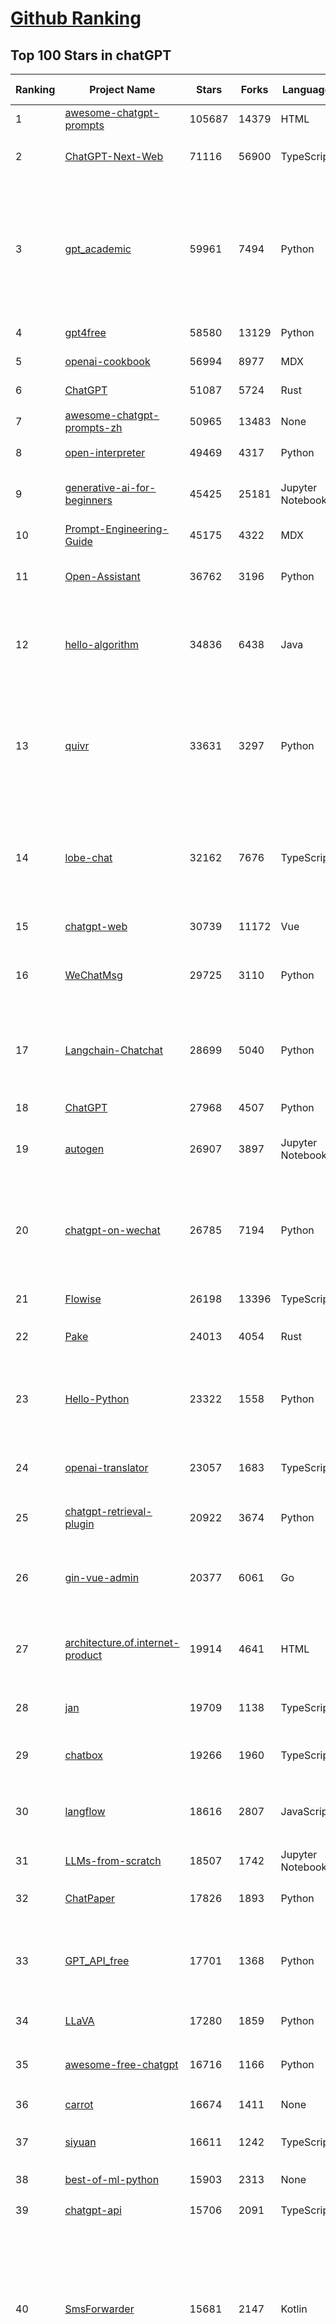 [Github Ranking](../README.md)
==========

## Top 100 Stars in chatGPT

| Ranking | Project Name | Stars | Forks | Language | Open Issues | Description | Last Commit |
| ------- | ------------ | ----- | ----- | -------- | ----------- | ----------- | ----------- |
| 1 | [awesome-chatgpt-prompts](https://github.com/f/awesome-chatgpt-prompts) | 105687 | 14379 | HTML | 0 | This repo includes ChatGPT prompt curation to use ChatGPT better. | 2024-05-30T17:25:18Z |
| 2 | [ChatGPT-Next-Web](https://github.com/ChatGPTNextWeb/ChatGPT-Next-Web) | 71116 | 56900 | TypeScript | 266 | A cross-platform ChatGPT/Gemini UI (Web / PWA / Linux / Win / MacOS). 一键拥有你自己的跨平台 ChatGPT/Gemini 应用。 | 2024-06-06T03:19:02Z |
| 3 | [gpt_academic](https://github.com/binary-husky/gpt_academic) | 59961 | 7494 | Python | 256 | 为GPT/GLM等LLM大语言模型提供实用化交互接口，特别优化论文阅读/润色/写作体验，模块化设计，支持自定义快捷按钮&函数插件，支持Python和C++等项目剖析&自译解功能，PDF/LaTex论文翻译&总结功能，支持并行问询多种LLM模型，支持chatglm3等本地模型。接入通义千问, deepseekcoder, 讯飞星火, 文心一言, llama2, rwkv, claude2, moss等。 | 2024-06-05T06:46:45Z |
| 4 | [gpt4free](https://github.com/xtekky/gpt4free) | 58580 | 13129 | Python | 54 | The official gpt4free repository \| various collection of powerful language models | 2024-06-05T12:13:57Z |
| 5 | [openai-cookbook](https://github.com/openai/openai-cookbook) | 56994 | 8977 | MDX | 46 | Examples and guides for using the OpenAI API | 2024-06-05T23:13:29Z |
| 6 | [ChatGPT](https://github.com/lencx/ChatGPT) | 51087 | 5724 | Rust | 651 | 🔮 ChatGPT Desktop Application (Mac, Windows and Linux) | 2024-06-04T17:38:10Z |
| 7 | [awesome-chatgpt-prompts-zh](https://github.com/PlexPt/awesome-chatgpt-prompts-zh) | 50965 | 13483 | None | 37 | ChatGPT 中文调教指南。各种场景使用指南。学习怎么让它听你的话。 | 2024-04-17T08:54:32Z |
| 8 | [open-interpreter](https://github.com/OpenInterpreter/open-interpreter) | 49469 | 4317 | Python | 132 | A natural language interface for computers | 2024-06-04T18:04:10Z |
| 9 | [generative-ai-for-beginners](https://github.com/microsoft/generative-ai-for-beginners) | 45425 | 25181 | Jupyter Notebook | 7 | 18 Lessons, Get Started Building with Generative AI  🔗 https://microsoft.github.io/generative-ai-for-beginners/ | 2024-05-28T16:26:48Z |
| 10 | [Prompt-Engineering-Guide](https://github.com/dair-ai/Prompt-Engineering-Guide) | 45175 | 4322 | MDX | 78 | 🐙 Guides, papers, lecture, notebooks and resources for prompt engineering | 2024-06-04T11:37:55Z |
| 11 | [Open-Assistant](https://github.com/LAION-AI/Open-Assistant) | 36762 | 3196 | Python | 223 | OpenAssistant is a chat-based assistant that understands tasks, can interact with third-party systems, and retrieve information dynamically to do so. | 2024-05-07T03:03:27Z |
| 12 | [hello-algorithm](https://github.com/geekxh/hello-algorithm) | 34836 | 6438 | Java | 9 | 🌍 针对小白的算法训练 \| 包括四部分：①.大厂面经 ②.力扣图解  ③.千本开源电子书 ④.百张技术思维导图（项目花了上百小时，希望可以点 star 支持，🌹感谢~）推荐免费ChatGPT使用网站 | 2023-06-13T04:13:17Z |
| 13 | [quivr](https://github.com/QuivrHQ/quivr) | 33631 | 3297 | Python | 77 | Your GenAI Second Brain 🧠  A personal productivity assistant (RAG) ⚡️🤖 Chat with your docs (PDF, CSV, ...)  & apps using Langchain, GPT 3.5 / 4 turbo, Private, Anthropic, VertexAI, Ollama, LLMs, Groq  that you can share with users !  Local & Private alternative to OpenAI GPTs & ChatGPT powered by retrieval-augmented generation. | 2024-06-05T21:08:25Z |
| 14 | [lobe-chat](https://github.com/lobehub/lobe-chat) | 32162 | 7676 | TypeScript | 315 | 🤯 Lobe Chat - an open-source, modern-design LLMs/AI chat framework. Supports Multi AI Providers( OpenAI / Claude 3 / Gemini / Ollama / Bedrock / Azure / Mistral / Perplexity ), Multi-Modals (Vision/TTS) and plugin system. One-click FREE deployment of your private ChatGPT chat application. | 2024-06-06T00:24:28Z |
| 15 | [chatgpt-web](https://github.com/Chanzhaoyu/chatgpt-web) | 30739 | 11172 | Vue | 2 | 用 Express 和  Vue3 搭建的 ChatGPT 演示网页 | 2024-05-17T15:56:55Z |
| 16 | [WeChatMsg](https://github.com/LC044/WeChatMsg) | 29725 | 3110 | Python | 61 | 提取微信聊天记录，将其导出成HTML、Word、Excel文档永久保存，对聊天记录进行分析生成年度聊天报告，用聊天数据训练专属于个人的AI聊天助手 | 2024-05-18T10:51:02Z |
| 17 | [Langchain-Chatchat](https://github.com/chatchat-space/Langchain-Chatchat) | 28699 | 5040 | Python | 150 | Langchain-Chatchat（原Langchain-ChatGLM）基于 Langchain 与 ChatGLM 等语言模型的本地知识库问答 \| Langchain-Chatchat (formerly langchain-ChatGLM), local knowledge based LLM (like ChatGLM) QA app with langchain  | 2024-06-06T03:02:47Z |
| 18 | [ChatGPT](https://github.com/acheong08/ChatGPT) | 27968 | 4507 | Python | 10 | Reverse engineered ChatGPT API | 2023-08-02T06:02:10Z |
| 19 | [autogen](https://github.com/microsoft/autogen) | 26907 | 3897 | Jupyter Notebook | 609 | A programming framework for agentic AI. Discord: https://aka.ms/autogen-dc. Roadmap: https://aka.ms/autogen-roadmap | 2024-06-06T02:14:09Z |
| 20 | [chatgpt-on-wechat](https://github.com/zhayujie/chatgpt-on-wechat) | 26785 | 7194 | Python | 373 | 基于大模型搭建的聊天机器人，同时支持 微信公众号、企业微信应用、飞书、钉钉 等接入，可选择GPT3.5/GPT-4o/GPT4.0/ Claude/文心一言/讯飞星火/通义千问/ Gemini/GLM-4/Claude/Kimi/LinkAI，能处理文本、语音和图片，访问操作系统和互联网，支持基于自有知识库进行定制企业智能客服。 | 2024-06-05T09:23:19Z |
| 21 | [Flowise](https://github.com/FlowiseAI/Flowise) | 26198 | 13396 | TypeScript | 343 | Drag & drop UI to build your customized LLM flow | 2024-06-05T20:55:46Z |
| 22 | [Pake](https://github.com/tw93/Pake) | 24013 | 4054 | Rust | 8 | 🤱🏻 Turn any webpage into a desktop app with Rust.  🤱🏻 利用 Rust 轻松构建轻量级多端桌面应用 | 2024-06-05T05:48:13Z |
| 23 | [Hello-Python](https://github.com/mouredev/Hello-Python) | 23322 | 1558 | Python | 5 | Curso para aprender el lenguaje de programación Python desde cero y para principiantes. 100 clases, 44 horas en vídeo, código, proyectos y grupo de chat. Fundamentos, frontend, backend, testing, IA... | 2024-05-15T19:24:50Z |
| 24 | [openai-translator](https://github.com/openai-translator/openai-translator) | 23057 | 1683 | TypeScript | 401 | 基于 ChatGPT API 的划词翻译浏览器插件和跨平台桌面端应用    -    Browser extension and cross-platform desktop application for translation based on ChatGPT API. | 2024-06-05T12:47:22Z |
| 25 | [chatgpt-retrieval-plugin](https://github.com/openai/chatgpt-retrieval-plugin) | 20922 | 3674 | Python | 155 | The ChatGPT Retrieval Plugin lets you easily find personal or work documents by asking questions in natural language. | 2024-05-09T15:06:16Z |
| 26 | [gin-vue-admin](https://github.com/flipped-aurora/gin-vue-admin) | 20377 | 6061 | Go | 20 | 🚀Vite+Vue3+Gin的开发基础平台，支持TS和JS混用。它集成了JWT鉴权、权限管理、动态路由、显隐可控组件、分页封装、多点登录拦截、资源权限、上传下载、代码生成器、表单生成器和可配置的导入导出等开发必备功能。 | 2024-06-05T12:30:08Z |
| 27 | [architecture.of.internet-product](https://github.com/davideuler/architecture.of.internet-product) | 19914 | 4641 | HTML | 3 | 互联网公司技术架构，微信/淘宝/微博/腾讯/阿里/美团点评/百度/OpenAI/Google/Facebook/Amazon/eBay的架构，欢迎PR补充 | 2024-02-17T12:02:24Z |
| 28 | [jan](https://github.com/janhq/jan) | 19709 | 1138 | TypeScript | 191 | Jan is an open source alternative to ChatGPT that runs 100% offline on your computer. Multiple engine support (llama.cpp, TensorRT-LLM) | 2024-06-05T04:05:57Z |
| 29 | [chatbox](https://github.com/Bin-Huang/chatbox) | 19266 | 1960 | TypeScript | 267 | User-friendly Desktop Client App for AI Models/LLMs (GPT, Claude, Gemini, Ollama...) | 2024-06-05T02:48:00Z |
| 30 | [langflow](https://github.com/langflow-ai/langflow) | 18616 | 2807 | JavaScript | 208 | ⛓️ Langflow is a visual framework for building multi-agent and RAG applications. It's open-source, Python-powered, fully customizable, model and vector store agnostic. | 2024-06-06T02:08:28Z |
| 31 | [LLMs-from-scratch](https://github.com/rasbt/LLMs-from-scratch) | 18507 | 1742 | Jupyter Notebook | 0 | Implementing a ChatGPT-like LLM in PyTorch from scratch, step by step | 2024-06-06T01:17:49Z |
| 32 | [ChatPaper](https://github.com/kaixindelele/ChatPaper) | 17826 | 1893 | Python | 65 | Use ChatGPT to summarize the arXiv papers. 全流程加速科研，利用chatgpt进行论文全文总结+专业翻译+润色+审稿+审稿回复 | 2024-04-04T02:45:02Z |
| 33 | [GPT_API_free](https://github.com/chatanywhere/GPT_API_free) | 17701 | 1368 | Python | 12 | Free ChatGPT API Key，免费ChatGPT API，支持GPT4 API（免费），ChatGPT国内可用免费转发API，直连无需代理。可以搭配ChatBox等软件/插件使用，极大降低接口使用成本。国内即可无限制畅快聊天。 | 2024-05-27T16:24:58Z |
| 34 | [LLaVA](https://github.com/haotian-liu/LLaVA) | 17280 | 1859 | Python | 833 | [NeurIPS'23 Oral] Visual Instruction Tuning (LLaVA) built towards GPT-4V level capabilities and beyond. | 2024-05-28T10:03:36Z |
| 35 | [awesome-free-chatgpt](https://github.com/LiLittleCat/awesome-free-chatgpt) | 16716 | 1166 | Python | 17 | 🆓免费的 ChatGPT 镜像网站列表，持续更新。List of free ChatGPT mirror sites, continuously updated.  | 2024-05-21T15:17:53Z |
| 36 | [carrot](https://github.com/xx025/carrot) | 16674 | 1411 | None | 0 | Free ChatGPT Site List 这儿为你准备了众多免费好用的ChatGPT镜像站点 | 2024-06-04T08:28:39Z |
| 37 | [siyuan](https://github.com/siyuan-note/siyuan) | 16611 | 1242 | TypeScript | 240 | A privacy-first, self-hosted, fully open source personal knowledge management software, written in typescript and golang. | 2024-06-06T02:38:14Z |
| 38 | [best-of-ml-python](https://github.com/ml-tooling/best-of-ml-python) | 15903 | 2313 | None | 19 | 🏆 A ranked list of awesome machine learning Python libraries. Updated weekly. | 2024-05-30T16:31:03Z |
| 39 | [chatgpt-api](https://github.com/transitive-bullshit/chatgpt-api) | 15706 | 2091 | TypeScript | 59 | Node.js client for the official ChatGPT API. 🔥 | 2024-04-08T07:17:17Z |
| 40 | [SmsForwarder](https://github.com/pppscn/SmsForwarder) | 15681 | 2147 | Kotlin | 3 | 短信转发器——监控Android手机短信、来电、APP通知，并根据指定规则转发到其他手机：钉钉群自定义机器人、钉钉企业内机器人、企业微信群机器人、飞书机器人、企业微信应用消息、邮箱、bark、webhook、Telegram机器人、Server酱、PushPlus、手机短信等。包括主动控制服务端与客户端，让你轻松远程发短信、查短信、查通话、查话簿、查电量等。（V3.0 新增）PS.这个APK主要是学习与自用，如有BUG请提ISSUE，同时欢迎大家提PR指正 | 2024-06-03T13:38:56Z |
| 41 | [one-api](https://github.com/songquanpeng/one-api) | 15219 | 3524 | JavaScript | 521 | OpenAI 接口管理 & 分发系统，支持 Azure、Anthropic Claude、Google PaLM 2 & Gemini、智谱 ChatGLM、百度文心一言、讯飞星火认知、阿里通义千问、360 智脑以及腾讯混元，可用于二次分发管理 key，仅单可执行文件，已打包好 Docker 镜像，一键部署，开箱即用. OpenAI key management & redistribution system, using a single API for all LLMs, and features an English UI. | 2024-06-04T07:53:20Z |
| 42 | [ChuanhuChatGPT](https://github.com/GaiZhenbiao/ChuanhuChatGPT) | 14915 | 2251 | Python | 115 | GUI for ChatGPT API and many LLMs. Supports agents, file-based QA, GPT finetuning and query with web search. All with a neat UI. | 2024-05-28T17:49:29Z |
| 43 | [ChatALL](https://github.com/sunner/ChatALL) | 14488 | 1561 | JavaScript | 186 |  Concurrently chat with ChatGPT, Bing Chat, Bard, Alpaca, Vicuna, Claude, ChatGLM, MOSS, 讯飞星火, 文心一言 and more, discover the best answers | 2024-06-04T11:39:44Z |
| 44 | [vpncn.github.io](https://github.com/vpncn/vpncn.github.io) | 14431 | 1381 | HTML | 0 | 2024中国翻墙软件VPN推荐以及科学上网避坑，稳定好用。对比SSR机场、蓝灯、V2ray、老王VPN、VPS搭建梯子等科学上网与翻墙软件，中国最新科学上网翻墙梯子VPN下载推荐，访问Chatgpt。 | 2024-04-09T15:14:42Z |
| 45 | [haystack](https://github.com/deepset-ai/haystack) | 14185 | 1676 | Python | 115 | :mag: LLM orchestration framework to build customizable, production-ready LLM applications. Connect components (models, vector DBs, file converters) to pipelines or agents that can interact with your data. With advanced retrieval methods, it's best suited for building RAG, question answering, semantic search or conversational agent chatbots. | 2024-06-05T16:10:01Z |
| 46 | [KeepChatGPT](https://github.com/xcanwin/KeepChatGPT) | 14005 | 713 | JavaScript | 53 | 这是一款提高ChatGPT的数据安全能力和效率的插件。并且免费共享大量创新功能，如：自动刷新、保持活跃、数据安全、取消审计、克隆对话、言无不尽、净化页面、展示大屏、拦截跟踪、日新月异、明察秋毫等。让我们的AI体验无比安全、顺畅、丝滑、高效、简洁。 | 2024-05-22T19:53:29Z |
| 47 | [Chat2DB](https://github.com/chat2db/Chat2DB) | 14005 | 1552 | Java | 317 | 🔥🔥🔥AI-driven data management platform Over 1 million developers are using Chat2DB | 2024-06-06T02:30:51Z |
| 48 | [MoneyPrinterTurbo](https://github.com/harry0703/MoneyPrinterTurbo) | 13396 | 2061 | Python | 16 | 利用AI大模型，一键生成高清短视频 Generate short videos with one click using AI LLM. | 2024-06-04T02:36:18Z |
| 49 | [chatgpt-google-extension](https://github.com/wong2/chatgpt-google-extension) | 13255 | 1493 | TypeScript | 94 | This project is deprecated. Check my new project ChatHub: | 2024-05-21T15:02:08Z |
| 50 | [wechat-chatgpt](https://github.com/fuergaosi233/wechat-chatgpt) | 13141 | 3939 | TypeScript | 0 | Use ChatGPT On Wechat via wechaty | 2024-05-20T09:44:41Z |
| 51 | [continue](https://github.com/continuedev/continue) | 12347 | 796 | TypeScript | 281 | ⏩ Continue enables you to create your own AI code assistant inside your IDE. Keep your developers in flow with open-source VS Code and JetBrains extensions | 2024-06-06T01:17:34Z |
| 52 | [chatgpt-mirai-qq-bot](https://github.com/lss233/chatgpt-mirai-qq-bot) | 12300 | 1498 | Python | 333 | 🚀 一键部署！真正的 AI 聊天机器人！支持ChatGPT、文心一言、讯飞星火、Bing、Bard、ChatGLM、POE，多账号，人设调教，虚拟女仆、图片渲染、语音发送 \| 支持 QQ、Telegram、Discord、微信 等平台 | 2024-03-23T17:37:54Z |
| 53 | [FinGPT](https://github.com/AI4Finance-Foundation/FinGPT) | 12278 | 1719 | Jupyter Notebook | 65 | FinGPT: Open-Source Financial Large Language Models!  Revolutionize 🔥    We release the trained model on HuggingFace. | 2024-05-21T12:53:17Z |
| 54 | [LibreChat](https://github.com/danny-avila/LibreChat) | 12171 | 2176 | TypeScript | 59 | Enhanced ChatGPT Clone: Features OpenAI, Assistants API, Azure, Groq, GPT-4 Vision, Mistral, Bing, Anthropic, OpenRouter, Vertex AI, Gemini, AI model switching, message search, langchain, DALL-E-3, ChatGPT Plugins, OpenAI Functions, Secure Multi-User System, Presets, completely open-source for self-hosting. More features in development | 2024-06-06T03:23:23Z |
| 55 | [botpress](https://github.com/botpress/botpress) | 12103 | 1666 | TypeScript | 6 | The open-source hub to build & deploy GPT/LLM Agents ⚡️ | 2024-06-04T20:36:22Z |
| 56 | [MOSS](https://github.com/OpenMOSS/MOSS) | 11863 | 1143 | Python | 233 | An open-source tool-augmented conversational language model from Fudan University | 2024-05-19T07:23:13Z |
| 57 | [RWKV-LM](https://github.com/BlinkDL/RWKV-LM) | 11830 | 814 | Python | 64 | RWKV is an RNN with transformer-level LLM performance. It can be directly trained like a GPT (parallelizable). So it's combining the best of RNN and transformer - great performance, fast inference, saves VRAM, fast training, "infinite" ctx_len, and free sentence embedding. | 2024-05-31T10:35:16Z |
| 58 | [novel](https://github.com/steven-tey/novel) | 11301 | 943 | TypeScript | 61 | Notion-style WYSIWYG editor with AI-powered autocompletion. | 2024-06-01T12:49:10Z |
| 59 | [khoj](https://github.com/khoj-ai/khoj) | 11055 | 548 | Python | 55 | Your AI second brain. Get answers to your questions, whether they be online or in your own notes. Use online AI models (e.g gpt4) or private, local LLMs (e.g llama3). Self-host locally or use our cloud instance. Access from Obsidian, Emacs, Desktop app, Web or Whatsapp. | 2024-06-05T20:46:11Z |
| 60 | [web-llm](https://github.com/mlc-ai/web-llm) | 10981 | 686 | TypeScript | 43 | High-performance In-browser LLM Inference Engine  | 2024-06-05T12:48:45Z |
| 61 | [h2ogpt](https://github.com/h2oai/h2ogpt) | 10837 | 1194 | Python | 246 | Private chat with local GPT with document, images, video, etc. 100% private, Apache 2.0. Supports oLLaMa, Mixtral, llama.cpp, and more. Demo: https://gpt.h2o.ai/ https://codellama.h2o.ai/ | 2024-06-05T15:40:50Z |
| 62 | [aider](https://github.com/paul-gauthier/aider) | 10654 | 1038 | Python | 60 | aider is AI pair programming in your terminal | 2024-06-06T03:11:11Z |
| 63 | [llama-gpt](https://github.com/getumbrel/llama-gpt) | 10445 | 659 | TypeScript | 83 | A self-hosted, offline, ChatGPT-like chatbot. Powered by Llama 2. 100% private, with no data leaving your device. New: Code Llama support! | 2024-04-23T18:56:06Z |
| 64 | [gorilla](https://github.com/ShishirPatil/gorilla) | 10423 | 806 | Python | 65 | Gorilla: An API store for LLMs | 2024-06-05T05:43:19Z |
| 65 | [awesome-chatgpt-zh](https://github.com/EmbraceAGI/awesome-chatgpt-zh) | 10142 | 853 | Python | 0 | ChatGPT 中文指南🔥，ChatGPT 中文调教指南，指令指南，应用开发指南，精选资源清单，更好的使用 chatGPT 让你的生产力 up up up! 🚀 | 2024-04-25T23:22:49Z |
| 66 | [leedl-tutorial](https://github.com/datawhalechina/leedl-tutorial) | 10090 | 2579 | Jupyter Notebook | 3 | 《李宏毅深度学习教程》（李宏毅老师推荐👍），PDF下载地址：https://github.com/datawhalechina/leedl-tutorial/releases | 2024-06-02T02:29:29Z |
| 67 | [MoneyPrinter](https://github.com/FujiwaraChoki/MoneyPrinter) | 9747 | 1284 | Python | 1 | Automate Creation of YouTube Shorts using MoviePy. | 2024-05-15T03:54:17Z |
| 68 | [chatGPTBox](https://github.com/josStorer/chatGPTBox) | 9670 | 718 | JavaScript | 247 | Integrating ChatGPT into your browser deeply, everything you need is here | 2024-06-04T12:18:01Z |
| 69 | [danswer](https://github.com/danswer-ai/danswer) | 9575 | 1040 | Python | 246 | Gen-AI Chat for Teams - Think ChatGPT if it had access to your team's unique knowledge. | 2024-06-06T01:58:27Z |
| 70 | [BingGPT](https://github.com/dice2o/BingGPT) | 9340 | 714 | JavaScript | 237 | Desktop application of new Bing's AI-powered chat (Windows, macOS and Linux) | 2024-02-08T15:06:01Z |
| 71 | [ChatRWKV](https://github.com/BlinkDL/ChatRWKV) | 9320 | 681 | Python | 28 | ChatRWKV is like ChatGPT but powered by RWKV (100% RNN) language model, and open source. | 2024-05-12T16:33:14Z |
| 72 | [LLMSurvey](https://github.com/RUCAIBox/LLMSurvey) | 9238 | 718 | Python | 18 | The official GitHub page for the survey paper "A Survey of Large Language Models". | 2024-05-19T06:26:06Z |
| 73 | [go-proxy-bingai](https://github.com/adams549659584/go-proxy-bingai) | 8860 | 12233 | HTML | 221 | 用 Vue3 和 Go 搭建的微软 New Bing 演示站点，拥有一致的 UI 体验，支持 ChatGPT 提示词，国内可用。 | 2024-03-20T07:24:11Z |
| 74 | [Bob](https://github.com/ripperhe/Bob) | 8830 | 508 | None | 113 | Bob 是一款 macOS 平台的翻译和 OCR 软件。 | 2024-02-21T10:29:39Z |
| 75 | [hamulete](https://github.com/hoochanlon/hamulete) | 8791 | 1856 | Python | 0 | 🏔️国立台湾大学、新加坡国立大学、早稻田大学、东京大学，中央研究院（台湾）以及中国重点高校及科研机构，社科、经济、数学、博弈论、哲学、系统工程类学术论文等知识库。 | 2024-04-29T11:40:39Z |
| 76 | [embedchain](https://github.com/embedchain/embedchain) | 8750 | 1102 | Python | 133 | Personalizing LLM Responses | 2024-06-05T17:54:04Z |
| 77 | [shell_gpt](https://github.com/TheR1D/shell_gpt) | 8598 | 679 | Python | 43 | A command-line productivity tool powered by AI large language models like GPT-4, will help you accomplish your tasks faster and more efficiently. | 2024-06-04T20:23:36Z |
| 78 | [promptflow](https://github.com/microsoft/promptflow) | 8467 | 736 | Python | 80 | Build high-quality LLM apps - from prototyping, testing to production deployment and monitoring. | 2024-06-05T20:54:45Z |
| 79 | [go-openai](https://github.com/sashabaranov/go-openai) | 8448 | 1256 | Go | 87 | OpenAI ChatGPT, GPT-3, GPT-4, DALL·E, Whisper API wrapper for Go | 2024-06-06T02:38:18Z |
| 80 | [awesome-chatgpt](https://github.com/humanloop/awesome-chatgpt) | 8162 | 525 | None | 23 | Curated list of awesome tools, demos, docs for ChatGPT and GPT-3 | 2024-05-13T01:11:31Z |
| 81 | [EdgeGPT](https://github.com/acheong08/EdgeGPT) | 8106 | 923 | Python | 37 | Reverse engineered API of Microsoft's Bing Chat AI | 2023-08-03T13:37:26Z |
| 82 | [LMFlow](https://github.com/OptimalScale/LMFlow) | 8076 | 813 | Python | 45 | An Extensible Toolkit for Finetuning and Inference of Large Foundation Models. Large Models for All. | 2024-06-06T02:23:24Z |
| 83 | [chatgpt-demo](https://github.com/anse-app/chatgpt-demo) | 7988 | 3831 | TypeScript | 42 | Minimal web UI for ChatGPT.  | 2023-12-27T01:44:01Z |
| 84 | [BetterChatGPT](https://github.com/ztjhz/BetterChatGPT) | 7709 | 2618 | TypeScript | 191 | An amazing UI for OpenAI's ChatGPT (Website + Windows + MacOS + Linux) | 2024-05-28T21:05:17Z |
| 85 | [PaLM-rlhf-pytorch](https://github.com/lucidrains/PaLM-rlhf-pytorch) | 7616 | 665 | Python | 14 | Implementation of RLHF (Reinforcement Learning with Human Feedback) on top of the PaLM architecture. Basically ChatGPT but with PaLM | 2024-01-14T17:55:25Z |
| 86 | [chatgpt_system_prompt](https://github.com/LouisShark/chatgpt_system_prompt) | 7542 | 1101 | HTML | 0 | A collection of GPT system prompts and various prompt injection/leaking knowledge. | 2024-06-04T02:46:11Z |
| 87 | [gpt4free-ts](https://github.com/xiangsx/gpt4free-ts) | 7508 | 1300 | TypeScript | 46 | Providing a free OpenAI GPT-4 API !   This is a replication project for the typescript version of xtekky/gpt4free | 2024-04-09T10:29:42Z |
| 88 | [CopilotForXcode](https://github.com/intitni/CopilotForXcode) | 7246 | 344 | Swift | 30 | The missing GitHub Copilot, Codeium and ChatGPT Xcode Source Editor Extension | 2024-06-05T10:22:53Z |
| 89 | [yao](https://github.com/YaoApp/yao) | 6988 | 638 | Go | 74 | :rocket: A performance app engine to create web services and applications in minutes.Suitable for AI, IoT, Industrial Internet, Connected Vehicles, DevOps, Energy, Finance and many other use-cases. | 2024-06-05T07:00:48Z |
| 90 | [LangChain-Chinese-Getting-Started-Guide](https://github.com/liaokongVFX/LangChain-Chinese-Getting-Started-Guide) | 6976 | 559 | None | 15 | LangChain 的中文入门教程 | 2023-07-07T09:52:46Z |
| 91 | [GPTCache](https://github.com/zilliztech/GPTCache) | 6575 | 458 | Python | 53 | Semantic cache for LLMs. Fully integrated with LangChain and llama_index.  | 2024-04-08T07:32:01Z |
| 92 | [chat-ui](https://github.com/huggingface/chat-ui) | 6541 | 915 | TypeScript | 194 | Open source codebase powering the HuggingChat app | 2024-06-05T20:13:15Z |
| 93 | [ChatGPT-AutoExpert](https://github.com/spdustin/ChatGPT-AutoExpert) | 6511 | 448 | JavaScript | 0 | 🚀🧠💬 Supercharged Custom Instructions for ChatGPT (non-coding) and ChatGPT Advanced Data Analysis (coding).  | 2024-01-17T06:03:40Z |
| 94 | [chatgpt-advanced](https://github.com/interstellard/chatgpt-advanced) | 6390 | 829 | TypeScript | 83 | WebChatGPT: A browser extension that augments your ChatGPT prompts with web results. | 2023-11-27T18:28:41Z |
| 95 | [chatgpt-mac](https://github.com/vincelwt/chatgpt-mac) | 6370 | 514 | JavaScript | 79 | ChatGPT for Mac, living in your menubar. | 2023-10-23T09:53:08Z |
| 96 | [ChatGPT-Midjourney](https://github.com/Licoy/ChatGPT-Midjourney) | 6023 | 1813 | TypeScript | 13 | 🍭 一键拥有你自己的 ChatGPT+Midjourney 网页服务 \| Own your own ChatGPT+Midjourney web service with one click | 2024-05-30T10:03:32Z |
| 97 | [rags](https://github.com/run-llama/rags) | 5988 | 600 | Python | 26 | Build ChatGPT over your data, all with natural language | 2024-04-05T05:36:59Z |
| 98 | [wukong-robot](https://github.com/wzpan/wukong-robot) | 5915 | 1293 | Python | 52 | 🤖 wukong-robot 是一个简单、灵活、优雅的中文语音对话机器人/智能音箱项目，支持ChatGPT多轮对话能力，还可能是首个支持脑机交互的开源智能音箱项目。 | 2024-05-21T05:25:29Z |
| 99 | [dailycheckin](https://github.com/Sitoi/dailycheckin) | 5856 | 1159 | Python | 13 | 基于「Docker」/「青龙面板」/「群晖」的每日签到脚本（支持多账号）签到列表: ｜爱奇艺｜全民K歌｜有道云笔记｜百度贴吧｜Bilibili｜V2EX｜AcFun｜什么值得买｜阿里云盘｜i茅台申购｜小米运动｜百度搜索资源平台｜恩山论坛｜奥拉星｜ | 2024-05-15T09:07:59Z |
| 100 | [ChatGPT_DAN](https://github.com/0xk1h0/ChatGPT_DAN) | 5843 | 544 | None | 54 | ChatGPT DAN, Jailbreaks prompt | 2024-06-05T08:32:10Z |

